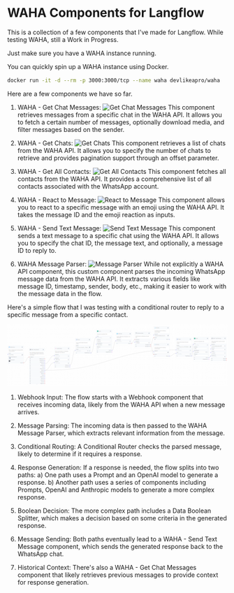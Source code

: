 # WAHA Components for Langflow 

This is a collection of a few components that I've made for Langflow. While testing WAHA, still a Work in Progress. 

Just make sure you have a WAHA instance running.  

You can quickly spin up a WAHA instance using Docker. 

```bash
docker run -it -d --rm -p 3000:3000/tcp --name waha devlikeapro/waha
```

Here are a few components we have so far. 
1. WAHA - Get Chat Messages:
   ![Get Chat Messages](./images/get_chat_messages.png)
   This component retrieves messages from a specific chat in the WAHA API. It allows you to fetch a certain number of messages, optionally download media, and filter messages based on the sender.

2. WAHA - Get Chats:
   ![Get Chats](./images/get_chats.png)
   This component retrieves a list of chats from the WAHA API. It allows you to specify the number of chats to retrieve and provides pagination support through an offset parameter.

3. WAHA - Get All Contacts:
   ![Get All Contacts](./images/get_all_contacts.png)
   This component fetches all contacts from the WAHA API. It provides a comprehensive list of all contacts associated with the WhatsApp account.

4. WAHA - React to Message:
   ![React to Message](./images/react_to_message.png)
   This component allows you to react to a specific message with an emoji using the WAHA API. It takes the message ID and the emoji reaction as inputs.

5. WAHA - Send Text Message:
   ![Send Text Message](./images/send_text_message.png)
   This component sends a text message to a specific chat using the WAHA API. It allows you to specify the chat ID, the message text, and optionally, a message ID to reply to.

6. WAHA Message Parser:
   ![Message Parser](./images/message_parser.png)
   While not explicitly a WAHA API component, this custom component parses the incoming WhatsApp message data from the WAHA API. It extracts various fields like message ID, timestamp, sender, body, etc., making it easier to work with the message data in the flow.



Here's a simple flow that I was testing with a conditional router to reply to a specific message from a specific contact. 

![Flow](./images/waha_flow_conditional_reply.png)

1. Webhook Input:
   The flow starts with a Webhook component that receives incoming data, likely from the WAHA API when a new message arrives.

2. Message Parsing:
   The incoming data is then passed to the WAHA Message Parser, which extracts relevant information from the message.

3. Conditional Routing:
   A Conditional Router checks the parsed message, likely to determine if it requires a response.

4. Response Generation:
   If a response is needed, the flow splits into two paths:
   a) One path uses a Prompt and an OpenAI model to generate a response.
   b) Another path uses a series of components including Prompts, OpenAI and Anthropic models to generate a more complex response.

5. Boolean Decision:
   The more complex path includes a Data Boolean Splitter, which makes a decision based on some criteria in the generated response.

6. Message Sending:
   Both paths eventually lead to a WAHA - Send Text Message component, which sends the generated response back to the WhatsApp chat.

7. Historical Context:
   There's also a WAHA - Get Chat Messages component that likely retrieves previous messages to provide context for response generation.
